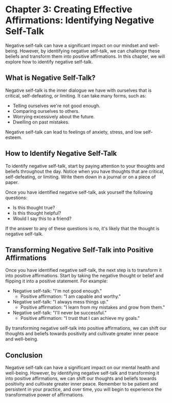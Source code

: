 Chapter 3: Creating Effective Affirmations: Identifying Negative Self-Talk
==========================================================================

Negative self-talk can have a significant impact on our mindset and well-being. However, by identifying negative self-talk, we can challenge these beliefs and transform them into positive affirmations. In this chapter, we will explore how to identify negative self-talk.

What is Negative Self-Talk?
---------------------------

Negative self-talk is the inner dialogue we have with ourselves that is critical, self-defeating, or limiting. It can take many forms, such as:

* Telling ourselves we're not good enough.
* Comparing ourselves to others.
* Worrying excessively about the future.
* Dwelling on past mistakes.

Negative self-talk can lead to feelings of anxiety, stress, and low self-esteem.

How to Identify Negative Self-Talk
----------------------------------

To identify negative self-talk, start by paying attention to your thoughts and beliefs throughout the day. Notice when you have thoughts that are critical, self-defeating, or limiting. Write them down in a journal or on a piece of paper.

Once you have identified negative self-talk, ask yourself the following questions:

* Is this thought true?
* Is this thought helpful?
* Would I say this to a friend?

If the answer to any of these questions is no, it's likely that the thought is negative self-talk.

Transforming Negative Self-Talk into Positive Affirmations
----------------------------------------------------------

Once you have identified negative self-talk, the next step is to transform it into positive affirmations. Start by taking the negative thought or belief and flipping it into a positive statement. For example:

* Negative self-talk: "I'm not good enough."
  * Positive affirmation: "I am capable and worthy."
* Negative self-talk: "I always mess things up."
  * Positive affirmation: "I learn from my mistakes and grow from them."
* Negative self-talk: "I'll never be successful."
  * Positive affirmation: "I trust that I can achieve my goals."

By transforming negative self-talk into positive affirmations, we can shift our thoughts and beliefs towards positivity and cultivate greater inner peace and well-being.

Conclusion
----------

Negative self-talk can have a significant impact on our mental health and well-being. However, by identifying negative self-talk and transforming it into positive affirmations, we can shift our thoughts and beliefs towards positivity and cultivate greater inner peace. Remember to be patient and persistent in your practice, and over time, you will begin to experience the transformative power of affirmations.
